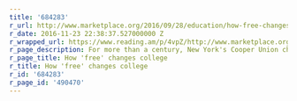 ```yaml
---
title: '684283'
r_url: http://www.marketplace.org/2016/09/28/education/how-free-changes-college
r_date: 2016-11-23 22:38:37.527000000 Z
r_wrapped_url: https://www.reading.am/p/4vpZ/http://www.marketplace.org/2016/09/28/education/how-free-changes-college
r_page_description: For more than a century, New York's Cooper Union charged no tuition.
r_page_title: How 'free' changes college
r_title: How 'free' changes college
r_id: '684283'
r_page_id: '490470'
---
```


